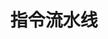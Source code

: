 ---
title: 指令流水线
tags: 计算机体系结构 学习笔记
aside:
    toc: ture
sidebar:
    nav: computer_architecture
---